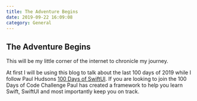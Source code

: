 ```yaml
---
title: The Adventure Begins
date: 2019-09-22 16:09:08
category: General
---
```



## The Adventure Begins

This will be my little corner of the internet to chronicle my journey.

At first I will be using this blog to talk about the last 100 days of 2019 while I follow Paul Hudsons [100 Days of SwiftUI](https://www.hackingwithswift.com/100/swiftui). If you are looking to join the 100 Days of Code Challenge Paul has created a framework to help you learn Swift, SwiftUI and most importantly keep you on track.